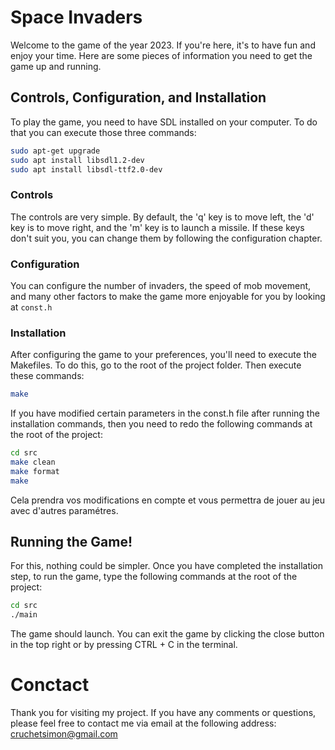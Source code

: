 # Space Invaders

Welcome to the game of the year 2023. If you're here, it's to have fun and enjoy your time. Here are some pieces of information you need to get the game up and running.

## Controls, Configuration, and Installation

To play the game, you need to have SDL installed on your computer. To do that you can execute those three commands:

```bash
sudo apt-get upgrade
sudo apt install libsdl1.2-dev
sudo apt install libsdl-ttf2.0-dev
```

### Controls
The controls are very simple. By default, the 'q' key is to move left, the 'd' key is to move right, and the 'm' key is to launch a missile. If these keys don't suit you, you can change them by following the configuration chapter.

### Configuration
You can configure the number of invaders, the speed of mob movement, and many other factors to make the game more enjoyable for you by looking at ```const.h```

### Installation

After configuring the game to your preferences, you'll need to execute the Makefiles.  To do this, go to the root of the project folder. Then execute these commands:
```bash
make
```
If you have modified certain parameters in the const.h file after running the installation commands, then you need to redo the following commands at the root of the project:

```bash
cd src
make clean
make format
make
```
Cela prendra vos modifications en compte et vous permettra de jouer au jeu avec d'autres paramétres.

## Running the Game!

For this, nothing could be simpler. Once you have completed the installation step, to run the game, type the following commands at the root of the project:
```bash
cd src
./main
```
The game should launch. You can exit the game by clicking the close button in the top right or by pressing CTRL + C in the terminal.

# Conctact
Thank you for visiting my project. If you have any comments or questions, please feel free to contact me via email at the following address: cruchetsimon@gmail.com

